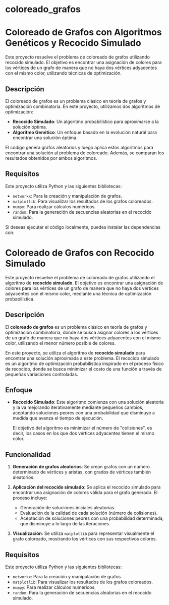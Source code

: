 # coloreado_grafos

# Coloreado de Grafos con Algoritmos Genéticos y Recocido Simulado

Este proyecto resuelve el problema de coloreado de grafos utilizando recocido simulado. El objetivo es encontrar una asignación de colores para los vértices de un grafo de manera que no haya dos vértices adyacentes con el mismo color, utilizando técnicas de optimización.

## Descripción

El coloreado de grafos es un problema clásico en teoría de grafos y optimización combinatoria. En este proyecto, utilizamos dos algoritmos de optimización:
- **Recocido Simulado**: Un algoritmo probabilístico para aproximarse a la solución óptima.
- **Algoritmo Genético**: Un enfoque basado en la evolución natural para encontrar una solución óptima.

El código genera grafos aleatorios y luego aplica estos algoritmos para encontrar una solución al problema de coloreado. Además, se comparan los resultados obtenidos por ambos algoritmos.

## Requisitos

Este proyecto utiliza Python y las siguientes bibliotecas:
- `networkx`: Para la creación y manipulación de grafos.
- `matplotlib`: Para visualizar los resultados de los grafos coloreados.
- `numpy`: Para realizar cálculos numéricos.
- `random`: Para la generación de secuencias aleatorias en el recocido simulado.

Si deseas ejecutar el código localmente, puedes instalar las dependencias con:

# Coloreado de Grafos con Recocido Simulado

Este proyecto resuelve el problema de coloreado de grafos utilizando el algoritmo de **recocido simulado**. El objetivo es encontrar una asignación de colores para los vértices de un grafo de manera que no haya dos vértices adyacentes con el mismo color, mediante una técnica de optimización probabilística.

## Descripción

El **coloreado de grafos** es un problema clásico en teoría de grafos y optimización combinatoria, donde se busca asignar colores a los vértices de un grafo de manera que no haya dos vértices adyacentes con el mismo color, utilizando el menor número posible de colores.

En este proyecto, se utiliza el algoritmo de **recocido simulado** para encontrar una solución aproximada a este problema. El recocido simulado es un algoritmo de optimización probabilística inspirado en el proceso físico de recocido, donde se busca minimizar el costo de una función a través de pequeñas variaciones controladas.

## Enfoque

- **Recocido Simulado**: Este algoritmo comienza con una solución aleatoria y la va mejorando iterativamente mediante pequeños cambios, aceptando soluciones peores con una probabilidad que disminuye a medida que avanza el tiempo de ejecución.
  
  El objetivo del algoritmo es minimizar el número de "colisiones", es decir, los casos en los que dos vértices adyacentes tienen el mismo color.

## Funcionalidad

1. **Generación de grafos aleatorios**: Se crean grafos con un número determinado de vértices y aristas, con grados de vértices también aleatorios.
   
2. **Aplicación del recocido simulado**: Se aplica el recocido simulado para encontrar una asignación de colores válida para el grafo generado. El proceso incluye:
   - Generación de soluciones iniciales aleatorias.
   - Evaluación de la calidad de cada solución (número de colisiones).
   - Aceptación de soluciones peores con una probabilidad determinada, que disminuye a lo largo de las iteraciones.

3. **Visualización**: Se utiliza `matplotlib` para representar visualmente el grafo coloreado, mostrando los vértices con sus respectivos colores.

## Requisitos

Este proyecto utiliza Python y las siguientes bibliotecas:
- `networkx`: Para la creación y manipulación de grafos.
- `matplotlib`: Para visualizar los resultados de los grafos coloreados.
- `numpy`: Para realizar cálculos numéricos.
- `random`: Para la generación de secuencias aleatorias en el recocido simulado.
